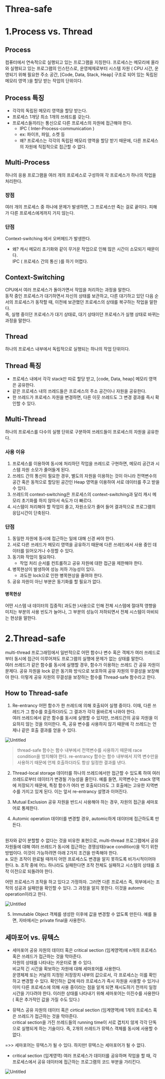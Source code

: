  # Threa-safe

 # 1.Process vs. Thread
 ## Process
 컴퓨터에서 연속적으로 실행되고 있는 프로그램을 지칭한다. 프로세스는 메모리에 올라와 실행되고 있는 프로그램의 인스턴스로, 운영체제로부터 시스템 자원 ( CPU 시간, 운영되기 위해 필요한 주소 공간, [Code, Data, Stack, Heap] 구조로 되어 있는 독립된 메모리 영역 )을 할당 받는 작업의 단위이다.

## Process 특징
* 각각의 독립된 메모리 영역을 할당 받는다.
* 프로세스 1개당 최소 1개의 쓰레드를 갖는다.
* 프로세스들끼리는 통신으로 다른 프로세스의 자원에 접근해야 한다. 
    * IPC ( Inter-Process-communication )
    * ex: 파이프, 파일, 소켓 등
    * 왜? 프로세스는 각각의 독립된 메모리 영역을 할당 받기 때문에, 다른 프로세스의 자원에 직접적으로 접근할 수 없다.

## Multi-Process
하나의 응용 프로그램을 여러 개의 프로세스로 구성하여 각 프로세스가 하나의 작업을 처리한다.

### 장점
여러 개의 프로세스 중 하나에 문제가 발생하면, 그 프로세스만 죽는 걸로 끝이다. 피해가 다른 프로세스에게까지 가지 않는다.

### 단점
Context-switching 에서 오버헤드가 발생한다.
* 왜?
    캐시 메모리 초기화와 같이 무거운 작업으로 인해 많은 시간이 소모되기 때문이다.<br/>
IPC ( 프로세스 간의 통신 )를 하기 어렵다.

## Context-Switching
CPU에서 여러 프로세스가 돌아가면서 작업을 처리하는 과정을 말한다.<br/>
동작 중인 프로세스가 대기하면서 자신의 상태를 보관하고, 다른 대기하고 있던 다음 순서의 프로세스가 동작할 때, 이전에 보관했던 프로세스의 상태를 복구하는 작업을 말한다.<br/>
즉, 실행 중이던 프로세스가 대기 상태로, 대기 상태이던 프로세스가 실행 상태로 바뀌는 과정을 말한다.

## Thread
하나의 프로세스 내부에서 독립적으로 실행되는 하나의 작업 단위이다.

## Thread 특징
* 프로세스 내에서 각각 stack만 따로 할당 받고, [code, Data, heap] 메모리 영역은 공유한다.
* 같은 프로세스 내의 쓰레드들은 프로세스의 주소 공간이나 자원을 공유한다.
* 한 쓰레드가 프로세스 자원을 변경하면, 다른 이웃 쓰레드도 그 변경 결과를 즉시 확인할 수 있다.

## Multi-Thread
하나의 프로세스를 다수의 실행 단위로 구분하여 쓰레드들이 프로세스의 자원을 공유한다.

### 사용 이유
1. 프로세스를 이용하여 동시에 처리하던 작업을 쓰레드로 구현하면, 메모리 공간과 시스템 자원 소모가 줄어들게 된다.
2. 쓰레드 간의 통신이 필요한 경우, 별도의 자원을 이용하는 것이 아니라 전역변수의 공간 혹은 동적으로 할당된 공간인 Heap 영역을 이용하여 서로 데이터를 주고 받을 수 있다.
3. 쓰레드의 context-switching은 프로세스의 context-switching과 달리 캐시 메모리 초기화를 하지 않아서 속도가 더 빠르다.
4. 시스템이 처리해야 할 작업이 줄고, 자원소모가 줄어 들어 결과적으로 프로그램의 응답시간이 단축된다.

### 단점
1. 동일한 자원에 동시에 접근하는 일에 대해 신경 써야 한다.
2. 서로 다른 쓰레드가 메모리 영역을 공유하기 때문에 다른 쓰레드에서 사용 중인 데이터를 읽어오거나 수정할 수 있다.
3. 동기화 작업이 필요하다.
    * 작업 처리 순서를 컨트롤하고 공유 자원에 대한 접근을 제한해야 한다.
4. 병목현상이 발생하여 성능 저하 가능성이 있다.
    * 과도한 lock으로 인한 병목현상을 줄여야 한다.
5. 공유 자원이 아닌 부분은 동기화를 할 필요가 없다.

#### 병목현상
어떤 시스템 내 데이터의 집중적( 과도한 )사용으로 인해 전체 시스템에 절대적 영향을 미치는 부분의 사용 빈도가 늘어나, 그 부분의 성능이 저하되면서 전체 시스템이 마비되는 현상을 말한다.

# 2.Thread-safe
multi-thread 프로그래밍에서 일반적으로 어떤 함수나 변수 혹은 객체가 여러 쓰레드로부터 동시에 접근이 이루어져도 프로그램의 실행에 문제가 없는 상태를 말한다.<br/>
여러 쓰레드가 같은 함수를 동시에 실행할 경우, 함수가 이용하는 쓰레드 간 공유 자원이 문제다. 공유 자원을 lock 같은 동기화 방식으로 보호하여 공유 자원의 무결성을 보장해야 한다. 이렇게 공유 자원의 무결성을 보장하는 함수를 Thread-safe 함수라고 한다.

## How to Thread-safe 
1. Re-entrancy
어떤 함수가 한 쓰레드에 의해 호출되어 실행 중이다. 이때, 다른 쓰레드가 그 함수를 호출하더라도 그 결과가 각각 올바르게 나와야 한다.<br/>
여러 쓰레드에서 같은 함수를 동시에 실행할 수 있지만, 쓰레드간의 공유 자원을 이요하지 않는 것을 의미한다. 즉, 공유 변수를 사용하지 않기 때문에 각 쓰레드는 언제나 같은 호출 결과를 얻을 수 있다.

![Untitled](http://ssup2.tistory.com/entry/Threadsafe-%ED%95%A8%EC%88%98-Reentrant-%ED%95%A8%EC%88%98)

   > thread-safe 함수는 함수 내부에서 전역변수를 사용하기 때문에 race condition을 방지해야 한다. re-entrancy 함수는 함수 내부에서 지역 변수만을 사용하기 때문에 언제 호출하더라도 항상 일정한 결과를 낸다.

2. Thread-local storage
데이터를 하나의 쓰레드에서만 접근할 수 있도록 하여 여러 쓰레드로부터 데이터가 변경될 가능성을 줄인다. 예를 들면, 지역변수는 stack 영역에 저장되기 때문에, 특정 함수가 여러 번 호출되더라도 그 호출에는 고유한 지역변수를 가지고 있게 된다. 이는 앞서 re-entrancy 설명과 이어진다.

3. Mutual Exclusion
공유 자원을 반드시 사용해야 하는 경우, 자원의 접근을 세마포어로 통제한다.

4. Automic operation
데이터를 변경할 경우, automic하게 데이터에 접근하도록 만든다.
<br/>
원자와 같이 분할할 수 없다는 것을 비유한 표현으로, multi-thread 프로그램에서 공유 자원들에 대해 여러 쓰레드가 동시에 접근하는 경쟁상태(race condition)을 막기 위한 방법이다.
이것이 가능하려면 아래 2가지 조건을 만족해야 한다. <br/>
    a. 모든 조작이 완료될 때까지 어떤 프로세스도 변경을 알지 못하도록 비가시적이어야 한다.
    b. 조작 중에 어느 하나라도 실패한다면 조작 전체도 실패하고 시스템의 상태를 조작 이전으로 되돌려야 한다.
    <br/>

어떤 프로세스가 조작을 하고 있다고 가정하자. 그러면 다른 프로세스 즉, 외부에서는 조작의 성공과 실패만을 확인할 수 있다. 그 과정을 알지 못한다. 이것을 automic operation이라고 한다.

![Untitled](https://vaert.tistory.com/39)

5. Immutable Object
객체를 생성한 이후에 값을 변경할 수 없도록 만든다.
예를 들면, 자바에서는 private final을 사용한다.

## 세마포어 vs. 뮤텍스

* 세마포어
공유 자원의 데이터 혹은 critical section (임계영역)에 n개의 프로세스 혹은 쓰레드가 접근하는 것을 막아준다. <br/>
자원의 상태를 나타내는 카운터로 볼 수 있다. <br/>
비교적 긴 시간을 확보하는 자원에 대해 세마포어를 사용한다.<br/>
운영체제 또는 커널의 지정된 저장장치 내부의 값으로서, 각 프로세스는 이를 확인하고 변경할 수 있다. 확인하는 값에 따라 프로세스가 즉시 자원을 사용할 수 있거나 이미 다른 프로세스에 의해 사용 중이라는 점을 알게 되면 재시도하기 전까지 일정 시간을 기다려야 한다. 이러한 상태를 나타내기 위해 세마포어는 이진수를 사용한다 ( 혹은 추가적인 값을 가질 수도 있다.) 

* 뮤텍스
공유 자원의 데이터 혹은 cirtical section (임계영역)에 1개의 프로세스 혹은 쓰레드가 접근하는 것을 막아준다.<br/>
critical section을 가진 쓰레드들의 running time이 서로 겹치지 않게 각각 단독으로 실행되게 하는 기술이다. 즉, 2개의 쓰레드가 뮤텍스 객체를 동시에 사용할 수 없다. <br/>

=>> 세마포어는 뮤텍스가 될 수 있다. 하지만! 뮤텍스는 세마포어가 될 수 없다.<br/>

* critical section (임계영역)
여러 프로세스가 데이터를 공유하며 작업을 할 때, 각 프로세스에서 공유 데이터에 접근하는 프로그램의 코드 부분을 가리킨다.

![Untitled](https://jwprogramming.tistory.com/13)